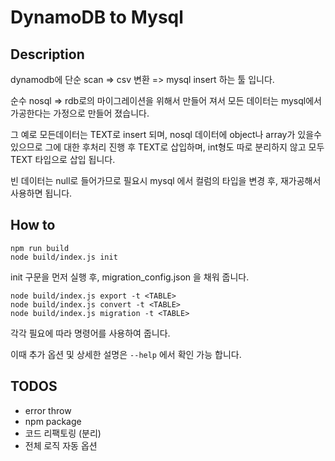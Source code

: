 # DynamoDB to Mysql

## Description

dynamodb에 단순 scan => csv 변환 => mysql insert 하는 툴 입니다.

순수 nosql => rdb로의 마이그레이션을 위해서 만들어 져서 모든 데이터는 mysql에서 가공한다는 가정으로 만들어 졌습니다.

그 예로 모든데이터는 TEXT로 insert 되며, nosql 데이터에 object나 array가 있을수 있으므로 그에 대한 후처리 진행 후 TEXT로 삽입하며, int형도 따로 분리하지 않고 모두 TEXT 타입으로 삽입 됩니다.

빈 데이터는 null로 들어가므로 필요시 mysql 에서 컬럼의 타입을 변경 후, 재가공해서 사용하면 됩니다.

## How to

```
npm run build
node build/index.js init
```
init 구문을 먼저 실행 후, migration_config.json 을 채워 줍니다.

```
node build/index.js export -t <TABLE>
node build/index.js convert -t <TABLE>
node build/index.js migration -t <TABLE>
```

각각 필요에 따라 명령어를 사용하여 줍니다.

이때 추가 옵션 및 상세한 설명은 `--help` 에서 확인 가능 합니다.

## TODOS
- error throw 
- npm package
- 코드 리팩토링 (분리)
- 전체 로직 자동 옵션